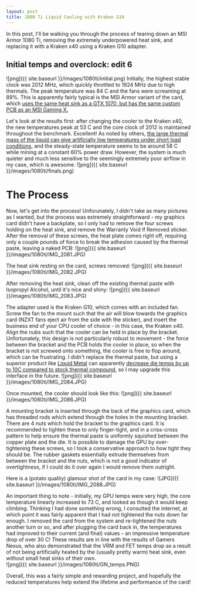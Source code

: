 ```yaml
---
layout: post
title: 1080 Ti Liquid Cooling with Kraken G10
---
```


In this post, I'll be walking you through the process of tearing down an MSI Armor 1080 Ti, removing the extremely underpowered heat sink, and replacing it with a Kraken x40 using a Kraken G10 adapter.

## Initial temps and overclock: edit 6
![png]({{ site.baseurl }}/images/1080ti/initial.png)
Initially, the highest stable clock was 2012 MHz, which quickly throttled to 1924 MHz due to high thermals.  The peak temperature was 84 C and the fans were screaming at 89%.  This is apparently fairly typical is the MSI Armor variant of the card, which [uses the same heat sink as a GTX 1070, but has the same custom PCB as an MSI Gaming X.](https://www.youtube.com/watch?v=BNQtfNFCWa8)

Let's look at the results first: after changing the cooler to the Kraken x40, the new temperatures peak at 53 C and the core clock of 2012 is maintained throughout the benchmark. Excellent!  As noted by others, [the large thermal mass of the liquid can give artificially low temperatures under short load conditions](), and the steady-state temperature seems to be around 58 C while mining at a constant 60% power draw.  However, the system is much quieter and much less sensitive to the seemingly extremely poor airflow in my case, which is awesome.
![png]({{ site.baseurl }}/images/1080ti/finals.png)

# The Process

Now, let's get into the process! Unforunately, I didn't take as many pictures as I wanted, but the process was extremely straightforward - my graphics card didn't have a backplate, so I only had to remove the four screws holding on the heat sink, and remove the Warranty Void If Removed sticker.  After the removal of these screws, the heat plate comes right off, requiring only a couple pounds of force to break the adhesion caused by the thermal paste, leaving a naked PCB:
![png]({{ site.baseurl }}/images/1080ti/IMG_2081.JPG)

The heat sink resting on the card, screws removed:
![png]({{ site.baseurl }}/images/1080ti/IMG_2082.JPG)

After removing the heat sink, clean off the existing thermal paste with Isopropyl Alcohol, until it's nice and shiny:
![png]({{ site.baseurl }}/images/1080ti/IMG_2083.JPG)

The adapter used is the Kraken G10, which comes with an included fan.  Screw the fan to the mount such that the air will blow towards the graphics card (NZXT fans eject air from the side with the sticker), and insert the business end of your CPU cooler of choice - in this case, the Kraken x40.  Align the nubs such that the cooler can be held in place by the bracket.  Unfortunately, this design is not particularly robust to movement - the force between the bracket and the PCB holds the cooler in place, so when the bracket is not screwed onto something, the cooler is free to flop around, which can be frustrating.  I didn't replace the thermal paste, but using a superior product like [Liquid Metal](https://www.amazon.com/gp/product/B0039RY3MM) can apparently [decrease die temps by up to 10C compared to stock thermal compound](https://www.youtube.com/watch?v=TCu4IsUEyCA), so I may upgrade this interface in the future.
![png]({{ site.baseurl }}/images/1080ti/IMG_2084.JPG)

Once mounted, the cooler should look like this:
![png]({{ site.baseurl }}/images/1080ti/IMG_2086.JPG)

A mounting bracket is inserted through the back of the graphics card, which has threaded rods which extend through the holes in the mounting bracket.  There are 4 nuts which hold the bracket to the graphics card.  It is recommended to tighten these to only finger-tight, and in a criss-cross pattern to help ensure the thermal paste is uniformly squished between the copper plate and the die.  It is possible to damage the GPU by over-tightening these screws, so I took a conservative approach to how tight they should be.  The rubber gaskets essentially extrude themselves from between the bracket and the nuts, which is not a good indicator of overtightness, if I could do it over again I would remove them outright.

Here is a (potato quality) glamour shot of the card in my case:
![JPG]({{ site.baseurl }}/images/1080ti/IMG_2088.JPG)

An important thing to note - initially, my GPU temps were very high, the core temperature linearly increased to 73 C, and looked as though it would keep climbing.  Thinking I had done something wrong, I consulted the internet, at which point it was fairly apparent that I had not tightened the nuts down far enough. I removed the card from the system and re-tightened the nuts another turn or so, and after plugging the card back in, the temperatures had improved to their current (and final) values - an impressive temperature drop of over 30 C!  These results are in line with the results of Gamers Nexus, who also demonstrated that the VRM and FET temps drop as a result of not being artificially heated by the (usually pretty warm) heat sink, even without small heat sinks of their own.   
![png]({{ site.baseurl }}/images/1080ti/GN_temps.PNG)

Overall, this was a fairly simple and rewarding project, and hopefully the reduced temperatures help extend the lifetime and performance of the card!

